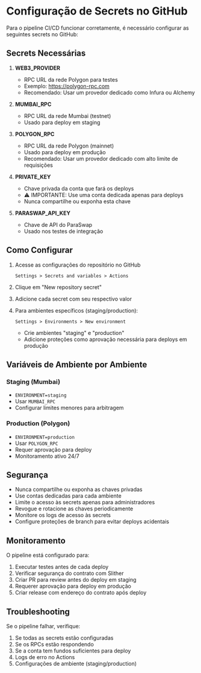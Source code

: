 # Configuração de Secrets no GitHub

Para o pipeline CI/CD funcionar corretamente, é necessário configurar as seguintes secrets no GitHub:

## Secrets Necessárias

1. **WEB3_PROVIDER**
   - RPC URL da rede Polygon para testes
   - Exemplo: https://polygon-rpc.com
   - Recomendado: Usar um provedor dedicado como Infura ou Alchemy

2. **MUMBAI_RPC**
   - RPC URL da rede Mumbai (testnet)
   - Usado para deploy em staging

3. **POLYGON_RPC**
   - RPC URL da rede Polygon (mainnet)
   - Usado para deploy em produção
   - Recomendado: Usar um provedor dedicado com alto limite de requisições

4. **PRIVATE_KEY**
   - Chave privada da conta que fará os deploys
   - ⚠️ IMPORTANTE: Use uma conta dedicada apenas para deploys
   - Nunca compartilhe ou exponha esta chave

5. **PARASWAP_API_KEY**
   - Chave de API do ParaSwap
   - Usado nos testes de integração

## Como Configurar

1. Acesse as configurações do repositório no GitHub
   ```
   Settings > Secrets and variables > Actions
   ```

2. Clique em "New repository secret"

3. Adicione cada secret com seu respectivo valor

4. Para ambientes específicos (staging/production):
   ```
   Settings > Environments > New environment
   ```
   - Crie ambientes "staging" e "production"
   - Adicione proteções como aprovação necessária para deploys em produção

## Variáveis de Ambiente por Ambiente

### Staging (Mumbai)
- `ENVIRONMENT=staging`
- Usar `MUMBAI_RPC`
- Configurar limites menores para arbitragem

### Production (Polygon)
- `ENVIRONMENT=production`
- Usar `POLYGON_RPC`
- Requer aprovação para deploy
- Monitoramento ativo 24/7

## Segurança

- Nunca compartilhe ou exponha as chaves privadas
- Use contas dedicadas para cada ambiente
- Limite o acesso às secrets apenas para administradores
- Revogue e rotacione as chaves periodicamente
- Monitore os logs de acesso às secrets
- Configure proteções de branch para evitar deploys acidentais

## Monitoramento

O pipeline está configurado para:
1. Executar testes antes de cada deploy
2. Verificar segurança do contrato com Slither
3. Criar PR para review antes do deploy em staging
4. Requerer aprovação para deploy em produção
5. Criar release com endereço do contrato após deploy

## Troubleshooting

Se o pipeline falhar, verifique:
1. Se todas as secrets estão configuradas
2. Se os RPCs estão respondendo
3. Se a conta tem fundos suficientes para deploy
4. Logs de erro no Actions
5. Configurações de ambiente (staging/production)